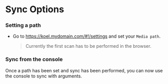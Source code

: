 # Sync Options

### Setting a path
* Go to https://koel.mydomain.com/#!/settings and set your `Media path`.
  > Currently the first scan has to be performed in the browser.

### Sync from the console
Once a path has been set and sync has been performed, you can now use the console to sync with arguments.
